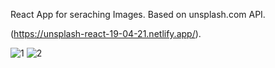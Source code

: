 React App for seraching Images.
Based on unsplash.com API.

(https://unsplash-react-19-04-21.netlify.app/).

![1](https://user-images.githubusercontent.com/25160664/115282315-62aba500-a14a-11eb-9c9b-7d85044eae22.png)
![2](https://user-images.githubusercontent.com/25160664/115282329-65a69580-a14a-11eb-9aca-1e3a53d4b475.png)
